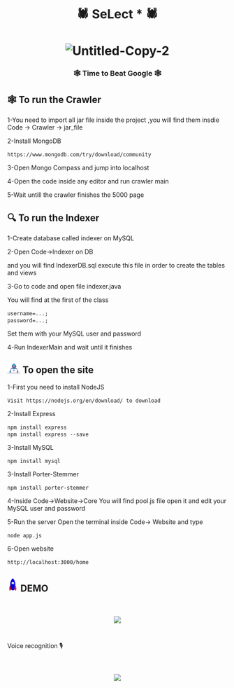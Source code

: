 <html><H1 align="center">

🕷 SeLect * 🕷
 </H1>
<H1 align="center">

<img  src="https://i.ibb.co/R7JyzqT/logo-readme.png" alt="Untitled-Copy-2" border="0" >
  </H1>
<h3 align="center" >🕸  Time to Beat Google  🕸</h3>
</html>

## 🕸 To run the Crawler
1-You need to import all jar file inside the project ,you will find them insdie 
Code -> Crawler -> jar_file

2-Install MongoDB
```shell
https://www.mongodb.com/try/download/community
```
3-Open Mongo Compass and jump into localhost

4-Open the code inside any editor and run crawler main

5-Wait untill the crawler finishes the 5000 page

## 🔍 To run the Indexer
1-Create database called indexer on MySQL

2-Open Code->Indexer on DB 

and you will find IndexerDB.sql execute this file in order to create the tables and views

3-Go to code and open file indexer.java 

You will find at the first of the class 
```shell
username=...;
password=...;
```
Set them with your MySQL user and password

4-Run IndexerMain and wait until it finishes



## <img src="https://github.com/SatYu26/SatYu26/blob/master/Assets/Developer.gif" width="30px"> To open the site
1-First you need to install NodeJS

```shell
Visit https://nodejs.org/en/download/ to download
```

2-Install Express

```shell
npm install express
npm install express --save
```

3-Install MySQL

```shell
npm install mysql
```

3-Install Porter-Stemmer
```shell
npm install porter-stemmer
```
4-Inside Code->Website->Core 
You will find pool.js file open it and edit your MySQL user and password

5-Run the server
Open the terminal inside  Code-> Website  and type
```shell
node app.js
```
6-Open website
```shell
http://localhost:3000/home
```


## <img src="https://github.com/SatYu26/SatYu26/blob/master/Assets/Rocket.gif"  width="25px"> DEMO
<h1 align= "center">
 <img src="https://i.ibb.co/YPKqKrL/ezgif-2-0d4e1e5dab48.gif">
</h1>
</br>
Voice recognition 🎙
<h1 align= "center">
 <img src="https://im2.ezgif.com/tmp/ezgif-2-5fc82c78cdfd.gif">
</h1>
